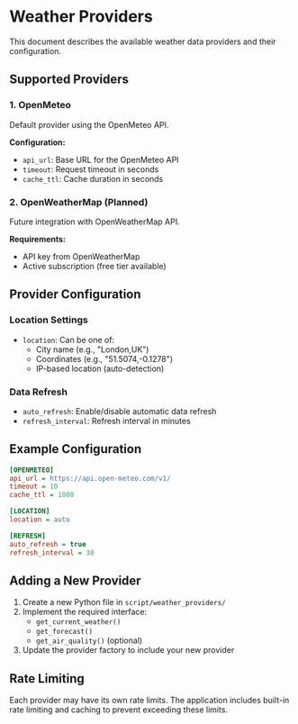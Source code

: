 # Weather Providers

This document describes the available weather data providers and their configuration.

## Supported Providers

### 1. OpenMeteo
Default provider using the OpenMeteo API.

**Configuration:**
- `api_url`: Base URL for the OpenMeteo API
- `timeout`: Request timeout in seconds
- `cache_ttl`: Cache duration in seconds

### 2. OpenWeatherMap (Planned)
Future integration with OpenWeatherMap API.

**Requirements:**
- API key from OpenWeatherMap
- Active subscription (free tier available)

## Provider Configuration

### Location Settings
- `location`: Can be one of:
  - City name (e.g., "London,UK")
  - Coordinates (e.g., "51.5074,-0.1278")
  - IP-based location (auto-detection)

### Data Refresh
- `auto_refresh`: Enable/disable automatic data refresh
- `refresh_interval`: Refresh interval in minutes

## Example Configuration

```ini
[OPENMETEO]
api_url = https://api.open-meteo.com/v1/
timeout = 10
cache_ttl = 1800

[LOCATION]
location = auto

[REFRESH]
auto_refresh = true
refresh_interval = 30
```

## Adding a New Provider

1. Create a new Python file in `script/weather_providers/`
2. Implement the required interface:
   - `get_current_weather()`
   - `get_forecast()`
   - `get_air_quality()` (optional)
3. Update the provider factory to include your new provider

## Rate Limiting

Each provider may have its own rate limits. The application includes built-in rate limiting and caching to prevent exceeding these limits.

